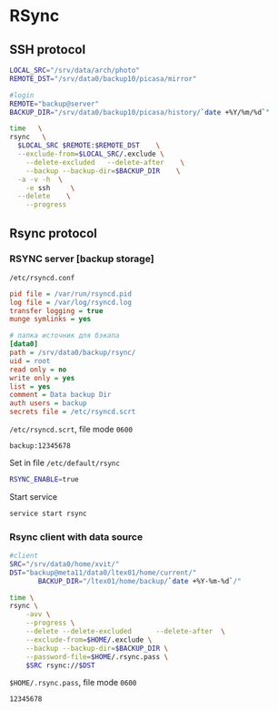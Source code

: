 # RSync
## SSH protocol
```bash
LOCAL_SRC="/srv/data/arch/photo"
REMOTE_DST="/srv/data0/backup10/picasa/mirror"

#login
REMOTE="backup@server"
BACKUP_DIR="/srv/data0/backup10/picasa/history/`date +%Y/%m/%d`"

time   \
rsync   \
  $LOCAL_SRC $REMOTE:$REMOTE_DST    \
  --exclude-from=$LOCAL_SRC/.exclude \
	--delete-excluded	--delete-after    \
	--backup --backup-dir=$BACKUP_DIR    \
  -a -v -h  \
	-e ssh     \
  --delete    \
	--progress
```

## Rsync protocol
### RSYNC server [backup storage]
`/etc/rsyncd.conf`
```ini
pid file = /var/run/rsyncd.pid
log file = /var/log/rsyncd.log
transfer logging = true
munge symlinks = yes

# папка источник для бэкапа
[data0]
path = /srv/data0/backup/rsync/
uid = root
read only = no
write only = yes
list = yes
comment = Data backup Dir
auth users = backup
secrets file = /etc/rsyncd.scrt
```
`/etc/rsyncd.scrt`, file mode `0600`
```
backup:12345678
```
Set in file `/etc/default/rsync`
```bash
RSYNC_ENABLE=true
```
Start service
```bash
service start rsync
```
### Rsync client with data source
```bash
#client
SRC="/srv/data0/home/xvit/"
DST="backup@meta11/data0/ltex01/home/current/"
       BACKUP_DIR="/ltex01/home/backup/`date +%Y-%m-%d`/"

time \
rsync \
	-avv \
	--progress \
	--delete --delete-excluded      --delete-after  \
	--exclude-from=$HOME/.exclude \
	--backup --backup-dir=$BACKUP_DIR \
	--password-file=$HOME/.rsync.pass \
	$SRC rsync://$DST
```
`$HOME/.rsync.pass`, file mode `0600`
```
12345678
```
